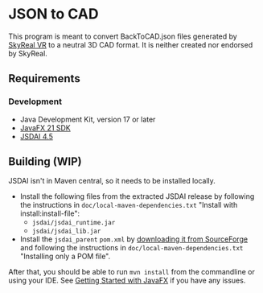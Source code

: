 # JSON to CAD

This program is meant to convert BackToCAD.json files generated by [SkyReal VR][skyreal-vr] to a neutral 3D CAD format. It is neither created nor endorsed by SkyReal.

## Requirements

### Development

- Java Development Kit, version 17 or later
- [JavaFX 21 SDK](https://gluonhq.com/products/javafx/)
- [JSDAI 4.5](https://sourceforge.net/projects/jsdai/files/v4.5.0/)

## Building (WIP)

JSDAI isn't in Maven central, so it needs to be installed locally.

- Install the following files from the extracted JSDAI release by following the instructions in `doc/local-maven-dependencies.txt` "Install with install:install-file":
  - `jsdai/jsdai_runtime.jar`
  - `jsdai/jsdai_lib.jar`
- Install the `jsdai_parent` `pom.xml` by [downloading it from SourceForge][jsdai_parent-pom] and following the instructions in `doc/local-maven-dependencies.txt` "Installing only a POM file".

After that, you should be able to run `mvn install` from the commandline or using your IDE. See [Getting Started with JavaFX][openjfx-docs] if you have any issues.

[skyreal-vr]: https://sky-real.com/product/skyreal-vr/
[jsdai_parent-pom]: https://sourceforge.net/p/jsdai/core/ci/b1bfea6ac54c48ec1f61a1a052940c2c53ef5347/tree/parent/pom.xml
[openjfx-docs]: https://openjfx.io/openjfx-docs/
